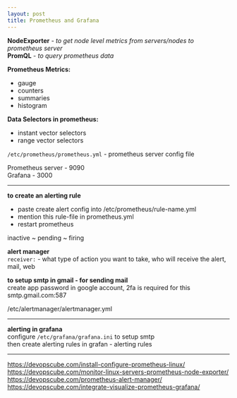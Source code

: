 ```yaml
---
layout: post
title: Prometheus and Grafana
---
```


**NodeExporter** - *to get node level metrics from servers/nodes to prometheus server* <br>
**PromQL** - *to query prometheus data*

**Prometheus Metrics:** <br>
  - gauge
  - counters
  - summaries
  - histogram

**Data Selectors in prometheus:** <br>
  - instant vector selectors
  - range vector selectors

`/etc/prometheus/prometheus.yml` - prometheus server config file

Prometheus server - 9090 <br>
Grafana - 3000

---

**to create an alerting rule** <br>
  - paste create alert config into /etc/prometheus/rule-name.yml
  - mention this rule-file in prometheus.yml
  - restart prometheus

inactive ~ pending ~ firing

**alert manager** <br>
`receiver:` - what type of action you want to take, who will receive the alert, mail, web

**to setup smtp in gmail - for sending mail** <br>
create app password in google account, 2fa is required for this <br>
smtp.gmail.com:587

/etc/alertmanager/alertmanager.yml

---

**alerting in grafana** <br>
configure `/etc/grafana/grafana.ini` to setup smtp <br>
then create alerting rules in grafan - alerting rules

---

https://devopscube.com/install-configure-prometheus-linux/ <br>
https://devopscube.com/monitor-linux-servers-prometheus-node-exporter/ <br>
https://devopscube.com/prometheus-alert-manager/ <br>
https://devopscube.com/integrate-visualize-prometheus-grafana/
